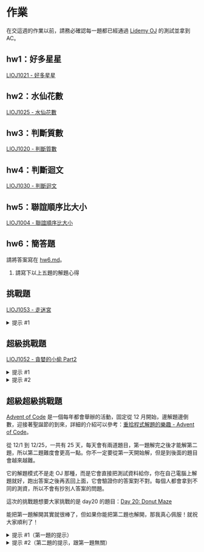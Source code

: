 # 作業

在交這週的作業以前，請務必確認每一題都已經通過 [Lidemy OJ](https://oj.lidemy.com/) 的測試並拿到 AC。

## hw1：好多星星

[LIOJ1021 - 好多星星](https://oj.lidemy.com/problem/1021)

## hw2：水仙花數

[LIOJ1025 - 水仙花數](https://oj.lidemy.com/problem/1025)

## hw3：判斷質數

[LIOJ1020 - 判斷質數](https://oj.lidemy.com/problem/1020)

## hw4：判斷迴文

[LIOJ1030 - 判斷迴文](https://oj.lidemy.com/problem/1030)

## hw5：聯誼順序比大小

[LIOJ1004 - 聯誼順序比大小](https://oj.lidemy.com/problem/1004)

## hw6：簡答題
請將答案寫在 [hw6.md](hw6.md)。

1. 請寫下以上五題的解題心得

## 挑戰題

[LIOJ1053 - 走迷宮](https://oj.lidemy.com/problem/1053)

<details>
  <summary>提示 #1</summary>
  BFS，廣度優先搜尋法
</details>

## 超級挑戰題

[LIOJ1052 - 貪婪的小偷 Part2](https://oj.lidemy.com/problem/1052)

<details>
  <summary>提示 #1</summary>
  這題可以暴力解，試著舉出每一種可能的組合
</details>

<details>
  <summary>提示 #2</summary>
  請 Google：「背包問題 DP」
</details>

## 超級超級挑戰題

[Advent of Code](https://adventofcode.com/) 是一個每年都會舉辦的活動，固定從 12 月開始，邊解題邊倒數，迎接著聖誕節的到來，詳細的介紹可以參考：[重拾程式解題的樂趣 - Advent of Code](https://13h.tw/2019/12/04/adventofcode.html)。

從 12/1 到 12/25，一共有 25 天，每天會有兩道題目，第一題解完之後才能解第二題，所以第二題難度會更高一點。你不一定要從第一天開始解，但是到後面的題目會越來越難。

它的解題模式不是走 OJ 那種，而是它會直接把測試資料給你，你在自己電腦上解題就好，跑出答案之後再丟回上面，它會驗證你的答案對不對。每個人都會拿到不同的測資，所以不會有抄別人答案的問題。

這次的挑戰題想要大家挑戰的是 day20 的題目：[Day 20: Donut Maze](https://adventofcode.com/2019/day/20)

能把第一題解開其實就很棒了，但如果你能把第二題也解開，那我真心佩服！就祝大家順利了！

<details>
  <summary>提示 #1（第一題的提示）</summary>
  一樣是 BFS，廣度優先搜尋法
</details>

<details>
  <summary>提示 #2（第二題的提示，跟第一題無關）</summary>
  一樣是 BFS，但你可以多加一個維度試試看
</details>
